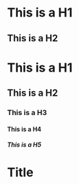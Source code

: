 This is a H1
========

This is a H2
--------------

# This is a H1
## This is a H2
### This is a H3
#### This is a H4
##### This is a H5

<h1>Title</h1>
